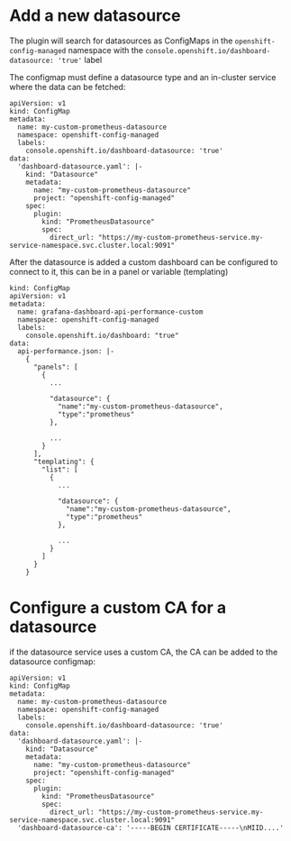 # Add a new datasource

The plugin will search for datasources as ConfigMaps in the `openshift-config-managed` namespace with the `console.openshift.io/dashboard-datasource: 'true'` label

The configmap must define a datasource type and an in-cluster service where the data can be fetched:

```
apiVersion: v1
kind: ConfigMap
metadata:
  name: my-custom-prometheus-datasource
  namespace: openshift-config-managed
  labels:
    console.openshift.io/dashboard-datasource: 'true'
data:
  'dashboard-datasource.yaml': |-
    kind: "Datasource"
    metadata:
      name: "my-custom-prometheus-datasource"
      project: "openshift-config-managed"
    spec:
      plugin:
        kind: "PrometheusDatasource"
        spec:
          direct_url: "https://my-custom-prometheus-service.my-service-namespace.svc.cluster.local:9091"
```

After the datasource is added a custom dashboard can be configured to connect to it, this can be in a panel or variable (templating)

```
kind: ConfigMap
apiVersion: v1
metadata:
  name: grafana-dashboard-api-performance-custom
  namespace: openshift-config-managed
  labels:
    console.openshift.io/dashboard: "true"
data:
  api-performance.json: |-
    {
      "panels": [
        {
          ...

          "datasource": {
            "name":"my-custom-prometheus-datasource",
            "type":"prometheus"
          },

          ...
        }
      ],
      "templating": {
        "list": [
          {
            ...

            "datasource": {
              "name":"my-custom-prometheus-datasource",
              "type":"prometheus"
            },

            ...
          }
        ]
      }
    }

```

# Configure a custom CA for a datasource

if the datasource service uses a custom CA, the CA can be added to the datasource configmap:

```
apiVersion: v1
kind: ConfigMap
metadata:
  name: my-custom-prometheus-datasource
  namespace: openshift-config-managed
  labels:
    console.openshift.io/dashboard-datasource: 'true'
data:
  'dashboard-datasource.yaml': |-
    kind: "Datasource"
    metadata:
      name: "my-custom-prometheus-datasource"
      project: "openshift-config-managed"
    spec:
      plugin:
        kind: "PrometheusDatasource"
        spec:
          direct_url: "https://my-custom-prometheus-service.my-service-namespace.svc.cluster.local:9091"
  'dashboard-datasource-ca': '-----BEGIN CERTIFICATE-----\nMIID....'
```
